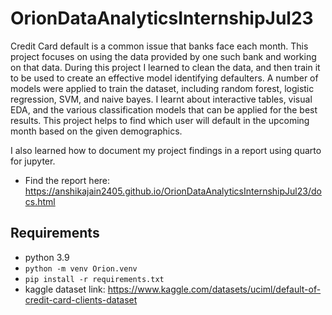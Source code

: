 # OrionDataAnalyticsInternshipJul23
Credit Card default is a common issue that banks face each month. This project focuses on using the data provided by one such bank and working on that data. During this project I learned to clean the data, and then train it to be used to create an effective model identifying defaulters.
A number of models were applied to train the dataset, including random forest, logistic regression, SVM, and naive bayes. I learnt about interactive tables, visual EDA, and the various classification models that can be applied for the best results. 
This project helps to find which user will default in the upcoming month based on the given demographics.

I also learned how to document my project findings in a report using quarto for jupyter. 
- Find the report here: https://anshikajain2405.github.io/OrionDataAnalyticsInternshipJul23/docs.html

## Requirements

- python 3.9
- `python -m venv Orion.venv`
- `pip install -r requirements.txt`
- kaggle dataset link: https://www.kaggle.com/datasets/uciml/default-of-credit-card-clients-dataset

